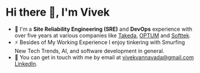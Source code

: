 <h1>Hi there 👋, I'm Vivek</h1>


- 🔭 I'm a **Site Reliability Engineering (SRE)** and **DevOps** experience with over five years at various companies like [Takeda](https://www.takeda.com/), [OPTUM](https://www.optum.com/) and [Softtek](https://www.softtek.com/).
- ⚡ Besides of My Working Experience I enjoy tinkering with Smurfing New Tech Trends, AI, and software development in general.
- 💬 You can get in touch with me by email at [vivekvannavada@gmail.com](mailto:vivekvannavada@gmail.com) [LinkedIn](https://www.linkedin.com/in/vvkr/).



